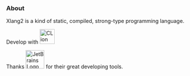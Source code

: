 ### About

Xlang2 is a kind of static, compiled, strong-type programming language.

Develop with <img alt="CLion logo." height="40px" src="https://resources.jetbrains.com/storage/products/company/brand/logos/CLion.png"/>

Thanks <img alt="JetBrains Logo (Main) logo." height="50px" src="https://resources.jetbrains.com/storage/products/company/brand/logos/jb_beam.png"/>
for their great developing tools.